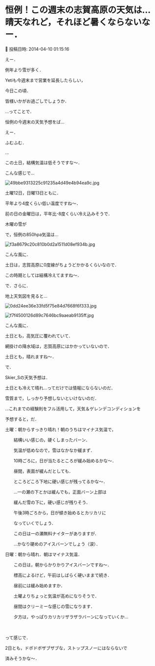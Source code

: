 # 恒例！この週末の志賀高原の天気は…晴天なれど，それほど暑くならないなー．

📅 投稿日時: 2014-04-10 01:15:16

えー．


例年より雪が多く．


Yetiも今週末まで営業を延長したらしい，


今日この頃．


皆様いかがお過ごしでしょうか．





…ってことで．


恒例の今週末の天気予想をば…





えー．


ふむふむ．


…


この土日，結構気温は低そうですな～．


こんな感じで…




![49bbe9313225c91235a4d49e4b94ea9c.jpg](images/49bbe9313225c91235a4d49e4b94ea9c.jpg)




土曜12日，日曜13日ともに．


平年より4度くらい低い温度ですね～．





前の日の金曜日は，平年比-8度くらい冷え込みそうで．


木曜の雪が





で，恒例の850hpa気温は…




![f3a8679c20c810b0d2a1511d08ef934b.jpg](images/f3a8679c20c810b0d2a1511d08ef934b.jpg)




こんな風に．


土日は，志賀高原に0度線がちょうどかかるくらいなので．


この時期としては結構冷えてますね～．





で．さらに．


地上天気図を見ると…




![0dd24ee36e33fd5f75e84d7668f6f333.jpg](images/0dd24ee36e33fd5f75e84d7668f6f333.jpg)






![f7f4500126d89c7646bc9aaeab9135ff.jpg](images/f7f4500126d89c7646bc9aaeab9135ff.jpg)




こんな風に．


土日とも，高気圧に覆われていて．


網掛けの降水域は，志賀高原にはかかっていないので．


土日とも，晴れますね～．





で．


Skier_Sの天気予想は．


土日とも冷えて晴れ…ってだけでは情報にならないのだ．


雪質まで，しっかり予想しないといけないのだ．





…これまでの経験則をフル活用して，天気＆ゲレンデコンディションを


予想すると，だ．





土曜：朝からすっきり晴れ！朝のうちはマイナス気温で，


　　結構いい感じの，硬くしまったバーン．


　　気温が低めなので，雪はなかなか緩まず．


　　10時ごろに，日が当たるところが緩み始めるかな～．


　　昼間，表面が緩んだとしても．


　　ところどころ下地に硬い感じが残ってるかな～．


　　…一の瀬の下とかは緩んでも，正面バーン上部は


　　緩んだ雪の下に，硬い感じが残りそう．


　　午後3時ごろから，日が傾き始めるとカリカリに


　　なっていくでしょう．


　　この日は一の瀬無料ナイターがありますが．


　　…かなり硬めのアイスバーンでしょう（涙）．





日曜：朝から晴れ．朝はマイナス気温．


　　この日は，朝からかりかりアイスバーンですね～．


　　標高によるけど，午前はしばらく硬いままで続き．


　　昼前には緩み始めますか．


　　土曜よりちょっと気温が高めになりそうで．


　　昼間はクリーミーな感じの雪になります．


　　夕方は，やっぱりカリカリザラザラバーンになっていくか…


　　





って感じで．


2日とも，ドボドボザブザブな，ストップスノーにはならないで


済みそうかな～．
